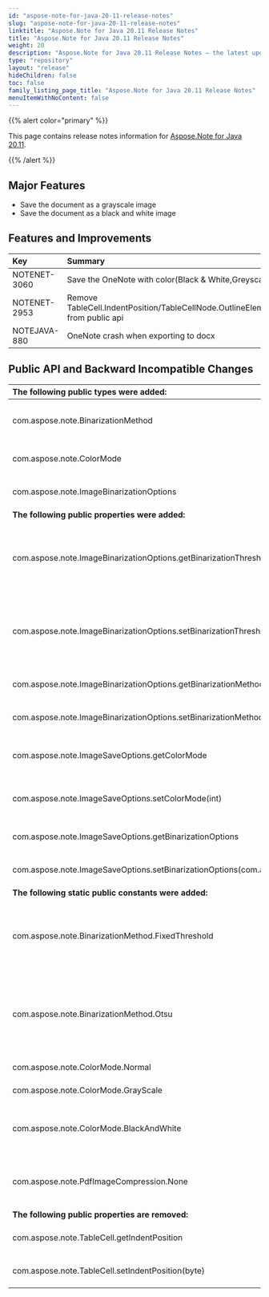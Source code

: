 ```yaml
---
id: "aspose-note-for-java-20-11-release-notes"
slug: "aspose-note-for-java-20-11-release-notes"
linktitle: "Aspose.Note for Java 20.11 Release Notes"
title: "Aspose.Note for Java 20.11 Release Notes"
weight: 20
description: "Aspose.Note for Java 20.11 Release Notes – the latest updates and fixes."
type: "repository"
layout: "release"
hideChildren: false
toc: false
family_listing_page_title: "Aspose.Note for Java 20.11 Release Notes"
menuItemWithNoContent: false
---
```


{{% alert color="primary" %}}

This page contains release notes information for [Aspose.Note for Java 20.11](https://releases.aspose.com/note/java/20-11/).

{{% /alert %}}

## **Major Features**
- Save the document as a grayscale image
- Save the document as a black and white image

## **Features and Improvements**
|**Key**|**Summary**|**Category**|
| :- | :- | :- |
|NOTENET-3060|Save the OneNote with color(Black & White,Greyscale and Color)|New Feature|
|NOTENET-2953|Remove TableCell.IndentPosition/TableCellNode.OutlineElementChildLevel from public api|Enhancement|
|NOTEJAVA-880|OneNote crash when exporting to docx|Bug|
## **Public API and Backward Incompatible Changes**

|**The following public types were added:**|**Description**|
| :- | :- |
|com.aspose.note.BinarizationMethod|Specifies binarization method for an image.|
|com.aspose.note.ColorMode|The color mode of the image.|
|com.aspose.note.ImageBinarizationOptions|Options for image's binarization.|
|**The following public properties were added:**|**Description**|
|com.aspose.note.ImageBinarizationOptions.getBinarizationThreshold|Gets threshold value for fixed threshold binarization method.|
|com.aspose.note.ImageBinarizationOptions.setBinarizationThreshold(int)|Sets threshold value for fixed threshold binarization method.|
|com.aspose.note.ImageBinarizationOptions.getBinarizationMethod|Gets the binarization method.|
|com.aspose.note.ImageBinarizationOptions.setBinarizationMethod(int)|Sets the binarization method.|
|com.aspose.note.ImageSaveOptions.getColorMode|Gets color mode for the output image.|
|com.aspose.note.ImageSaveOptions.setColorMode(int)|Sets color mode for the output image.|
|com.aspose.note.ImageSaveOptions.getBinarizationOptions|Gets options for image's binarization.|
|com.aspose.note.ImageSaveOptions.setBinarizationOptions(com.aspose.note.ImageBinarizationOptions)|Sets options for image's binarization.|
|**The following static public constants were added:**|**Description**|
|com.aspose.note.BinarizationMethod.FixedThreshold|The image's binarization is performed using specified fixed threshold.|
|com.aspose.note.BinarizationMethod.Otsu|The image's binarization is performed adaptively using Otsu's method to evaluate threshold.|
|com.aspose.note.ColorMode.Normal|Full color image.|
|com.aspose.note.ColorMode.GrayScale|Gray scale image.|
|com.aspose.note.ColorMode.BlackAndWhite|Binary image: only black and white colors are used.|
|com.aspose.note.PdfImageCompression.None|No compression is used when saving images.|
|**The following public properties are removed:**|**Description**|
|com.aspose.note.TableCell.getIndentPosition|Gets the indent position.|
|com.aspose.note.TableCell.setIndentPosition(byte)|Sets the indent position.|
